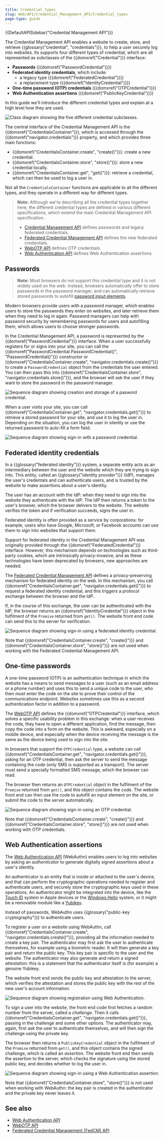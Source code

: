 ```yaml
---
title: Credential types
slug: Web/API/Credential_Management_API/Credential_types
page-type: guide
---
```


{{DefaultAPISidebar("Credential Management API")}}

The Credential Management API enables a website to create, store, and retrieve {{glossary("credential", "credentials")}}, to help a user securely log into websites. Its supports four different types of credential, which are all represented as subclasses of the {{domxref("Credential")}} interface:

- **Passwords** ({{domxref("PasswordCredential")}})
- **Federated identity credentials**, which include:
  - a legacy type ({{domxref("FederatedCredential")}})
  - a replacement type ({{domxref("IdentityCredential")}})
- **One-time password (OTP) credentials** ({{domxref("OTPCredential")}})
- **Web Authentication assertions** ({{domxref("PublicKeyCredential")}})

In this guide we'll introduce the different credential types and explain at a high level how they are used.

![Class diagram showing the five different credential subclasses.](credential-types.svg)

The central interface of the Credential Management API is the {{domxref("CredentialsContainer")}}, which is accessed through the {{domxref("navigator.credentials")}} property, and which provides three main functions:

- {{domxref("CredentialsContainer.create", "create()")}}: create a new credential.
- {{domxref("CredentialsContainer.store", "store()")}}: store a new credential locally.
- {{domxref("CredentialsContainer.get", "get()")}}: retrieve a credential, which can then be used to log a user in.

Not all the `CredentialsContainer` functions are applicable to all the different types, and they operate in a different way for different types.

> **Note:** Although we're describing all the credential types together here, the different credential types are defined in various different specifications, which extend the main Credential Management API specification.
>
> - [Credential Management API](https://w3c.github.io/webappsec-credential-management/) defines passwords and legacy federated credentials.
> - [Federated Credential Management API](https://fedidcg.github.io/FedCM/) defines the new federated credentials.
> - [WebOTP API](https://wicg.github.io/web-otp/) defines OTP credentials.
> - [Web Authentication API](https://w3c.github.io/webauthn/) defines Web Authentication assertions.

## Passwords

> **Note:** Most browsers do not support this credential type and it is not widely used on the web. Instead, browsers automatically offer to store passwords in the password manager, and can automatically retrieve stored passwords to autofill [password input elements](/en-US/docs/Web/HTML/Element/input/password).

Modern browsers provide users with a password manager, which enables users to store the passwords they enter on websites, and later retrieve them when they need to log in again. Password managers can help with password security by remembering passwords for users and autofilling them, which allows users to choose stronger passwords.

In the Credential Management API, a password is represented by the {{domxref("PasswordCredential")}} interface. When a user successfully registers for or signs into your site, you can call the {{domxref("PasswordCredential.PasswordCredential()", "PasswordCredential()")}} constructor or {{domxref("CredentialsContainer.create", "navigator.credentials.create()")}} to create a `PasswordCredential` object from the credentials the user entered. You can then pass this into {{domxref("CredentialsContainer.store", "navigator.credentials.store()")}}, and the browser will ask the user if they want to store the password in the password manager.

![Sequence diagram showing creation and storage of a pasword credential.](password-create.svg)

When a user visits your site, you can call {{domxref("CredentialsContainer.get", "navigator.credentials.get()")}} to retrieve a stored password for your site, and use it to log the user in. Depending on the situation, you can log the user in silently or use the returned password to auto-fill a form field.

![Sequence diagram showing sign-in with a password credential.](password-get.svg)

## Federated identity credentials

In a {{glossary("federated identity")}} system, a separate entity acts as an intermediary between the user and the website which they are trying to sign into. This entity, called an {{glossary("identity provider")}} (IdP), manages the user's credentals and can authenticate users, and is trusted by the website to make assertions about a user's identity.

The user has an account with the IdP: when they need to sign into the website they authenticate with the IdP. The IdP then returns a token to the user's browser, which the browser delivers to the website. The website verifies the token and if verification succeeds, signs the user in.

Federated identity is often provided as a service by corporations: for example, users who have Google, Microsoft, or Facebook accounts can use them to sign into websites that support them.

Support for federated identity in the Credential Management API was originally provided through the {{domxref("FederatedCredential")}} interface. However, this mechanism depends on technologies such as third-party cookies, which are intrinsically privacy-invasive, and as these technologies have been deprecated by browsers, new approaches are needed.

The [Federated Credential Management API](/en-US/docs/Web/API/FedCM_API) defines a privacy-preserving mechanism for federated identity on the web. In this mechanism, you call {{domxref("CredentialsContainer.get", "navigator.credentials.get()")}} to request a federated identity credential, and this triggers a protocol exchange between the browser and the IdP.

If, in the course of this exchange, the user can be authenticated with the IdP, the browser returns an {{domxref("IdentityCredential")}} object in the fulfilment of the `Promise` returned from `get()`. The website front end code can send this to the server for verification.

![Sequence diagram showing sign-in using a federated identity credential.](fed-cm-get.svg)

Note that {{domxref("CredentialsContainer.create", "create()")}} and {{domxref("CredentialsContainer.store", "store()")}} are not used when working with the Federated Credential Management API.

## One-time passwords

A one-time password (OTP) is an authentication technique in which the website has a means to send messages to a user (such as an email address or a phone number) and uses this to send a unique code to the user, who then must enter the code on the site to prove their control of the communications endpoint. Websites sometimes use this as a second authentication factor in addition to a password.

The [WebOTP API](/en-US/docs/Web/API/WebOTP_API) defines the {{domxref("OTPCredential")}} interface, which solves a specific usability problem in this exchange: when a user receives the code, they have to open a different application, find the message, then copy the code into a form on the website. This is awkward, especially on a mobile device, and especially when the device receiving the message is the same as the device being used to sign into the site.

In browsers that support the `OTPCredential` type, a website can call {{domxref("CredentialsContainer.get", "navigator.credentials.get()")}}, asking for an OTP credential, then ask the server to send the message containing the code (only SMS is supported as a transport). The server must send a specially formatted SMS message, which the browser can read.

The browser then returns an `OTPCredential` object in the fulfilment of the `Promise` returned from `get()`, and this object contains the code. The website front end can then use the code to autofill an input element on the site, or submit the code to the server automatically.

![Sequence diagram showing sign-in using an OTP credential.](otp-get.svg)

Note that {{domxref("CredentialsContainer.create", "create()")}} and {{domxref("CredentialsContainer.store", "store()")}} are not used when working with OTP credentials.

## Web Authentication assertions

The [Web Authentication API](/en-US/docs/Web/API/Web_Authentication_API) (WebAuthn) enables users to log into websites by asking an _authenticator_ to generate digitally signed assertions about a user's identity.

An authenticator is an entity that is inside or attached to the user's device, and that can perform the cryptographic operations needed to register and authenticate users, and securely store the cryptographic keys used in these operations. An authenticator might be integrated into the device, like the [Touch ID](https://en.wikipedia.org/wiki/Touch_ID) system in Apple devices or the [Windows Hello](https://en.wikipedia.org/wiki/Windows_10#System_security) system, or it might be a removable module like a [Yubikey](https://en.wikipedia.org/wiki/YubiKey).

Instead of passwords, WebAuthn uses {{glossary("public-key cryptography")}} to authenticate users.

To register a user on a website using WebAuthn, call {{domxref("CredentialsContainer.create", "navigator.credentials.create()")}}, providing all the information needed to create a key pair. The authenticator may first ask the user to authenticate themselves, for example using a biometric reader. It will then generate a key pair and return the public key. This key pair is specific to the user and the website. The authenticator may also generate and return a signed _attestation_: this is a statement that the authenticator itself is (for example) a genuine Yubikey.

The website front end sends the public key and attestation to the server, which verifies the attestation and stores the public key with the rest of the new user's account information.

![Sequence diagram showing registration using Web Authentication.](webauth-create.svg)

To sign a user into the website, the front end code first fetches a random number from the server, called a _challenge_. Then it calls {{domxref("CredentialsContainer.get", "navigator.credentials.get()")}}, passing in the challenge and some other options. The authenticator may, again, first ask the user to authenticate themselves, and will then sign the challenge using the private key.

The browser then returns a `PublicKeyCredential` object in the fulfilment of the `Promise` returned from `get()`, and this object contains the signed challenge, which is called an _assertion_. The website front end then sends the assertion to the server, which checks the signature using the stored public key, and decides whether to log the user in.

![Sequence diagram showing sign-in using a Web Authentication assertion.](webauth-get.svg)

Note that {{domxref("CredentialsContainer.store", "store()")}} is not used when working with WebAuthn: the key pair is created in the authenticator and the private key never leaves it.

## See also

- [Web Authentication API](/en-US/docs/Web/API/Web_Authentication_API)
- [WebOTP API](/en-US/docs/Web/API/WebOTP_API)
- [Federated Credential Management (FedCM) API](/en-US/docs/Web/API/FedCM_API)
